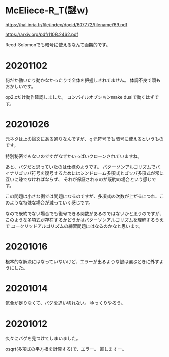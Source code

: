 # McEliece-R_T(謎ｗ)

https://hal.inria.fr/file/index/docid/607772/filename/69.pdf

https://arxiv.org/pdf/1108.2462.pdf

Reed-Solomonでも暗号に使えるなんて画期的です。

# 20201102

何だか動いたり動かなかったりで全体を把握しきれてません。
体調不良で頭もおかしいです。

op2.cだけ動作確認しました。
コンパイルオプションmake dualで動くはずです。

# 20201026

元ネタは上の論文にある通りなんですが、ｑ元符号でも暗号に使えるというものです。

特別秘密でもないのですがなぜかいっぱいクローンされていますね。

あと、バグだと思っていたのは仕様のようです。
パターソンアルゴリズムでバイナリゴッパ符号を復号するためにはシンドローム多項式とゴッパ多項式が常に互いに疎でなければならず、
それが保証されるのが既約の場合という感じです。

この問題は小さな例では問題になるのですが、多項式の次数が上がるにつれ、このような特殊な場合が減っていく感じです。

なので既約でない場合でも復号できる関数があるのではないかと思うのですが、このような多項式が存在するかどうかはパターソンアルゴリズムを理解するうえで
ユークリッドアルゴリズムの練習問題にはなるのかなと思います。

# 20201016

根本的な解決にはなっていないけど、エラーが出るような鍵は選ぶときに外すようにした。

# 20201014

気合が足りなくて、バグを追い切れない。
ゆっくりやろう。

# 20201012

久々にバグを見つけてしまいました。

osqrt(多項式の平方根を計算する)で、エラー。
直しますー。
